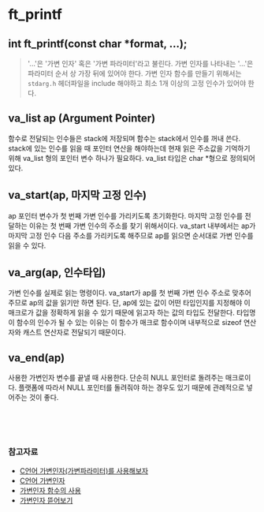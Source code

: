 # ft_printf

## int	ft_printf(const char *format, ...);

>'...'은 '가변 인자' 혹은 '가변 파라미터'라고 불린다.
가변 인자를 나타내는 '...'은 파라미터 순서 상 가장 뒤에 있어야 한다.
가변 인자 함수를 만들기 위해서는 `stdarg.h` 헤더파일을 include 해야하고 최소 1개 이상의 고정 인수가 있어야 한다.

## va_list ap (Argument Pointer)

함수로 전달되는 인수들은 stack에 저장되며 함수는 stack에서 인수를 꺼내 쓴다.
stack에 있는 인수를 읽을 때 포인터 연산을 해야하는데 현재 읽은 주소값을 기억하기 위해 va_list 형의 포인터 변수 하나가 필요하다.
va_list 타입은 char *형으로 정의되어 있다.

## va_start(ap, 마지막 고정 인수)

ap 포인터 변수가 첫 번째 가변 인수를 가리키도록 초기화한다.
마지막 고정 인수를 전달하는 이유는 첫 번째 가변 인수의 주소를 찾기 위해서이다.
va_start 내부에서는 ap가 마지막 고정 인수 다음 주소를 가리키도록 해주므로 ap를 읽으면 순서대로 가변 인수를 읽을 수 있다.

## va_arg(ap, 인수타입)

가변 인수를 실제로 읽는 명령이다.
va_start가 ap를 첫 번째 가변 인수 주소로 맞추어 주므로 ap의 값을 읽기만 하면 된다.
단, ap에 있는 값이 어떤 타입인지를 지정해야 이 매크로가 값을 정확하게 읽을 수 있기 때문에 읽고자 하는 값의 타입도 전달한다.
타입명이 함수의 인수가 될 수 있는 이유는 이 함수가 매크로 함수이며 내부적으로 sizeof 연산자와 캐스트 연산자로 전달되기 때문이다.

## va_end(ap)

사용한 가변인자 변수를 끝낼 때 사용한다. 단순히 NULL 포인터로 돌려주는 매크로이다.
플랫폼에 따라서 NULL 포인터를 돌려줘야 하는 경우도 있기 때문에 관례적으로 넣어주는 것이 좋다.

<br>
<br>
<br>

### 참고자료

* [C언어 가변인자(가변파라미터)를 사용해보자](https://norux.me/19)
* [C언어 가변인자](https://aossuper8.tistory.com/17)
* [가변인자 함수의 사용](https://jhnyang.tistory.com/293)
* [가변인자 뜯어보기](https://80000coding.oopy.io/b1bc0184-9612-49f2-813b-ffeaf830f4fe)
